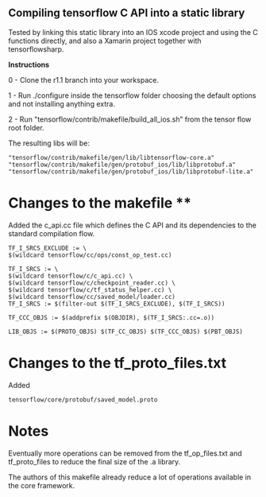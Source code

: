 ## Compiling tensorflow C API into a static library
Tested by linking this static library into an IOS xcode project and using the C functions directly, and also
a Xamarin project together with tensorflowsharp. 

**Instructions**

0 - Clone the r1.1 branch into your workspace.

1 - Run ./configure inside the tensorflow folder choosing the default options and not installing anything extra.

2 - Run "tensorflow/contrib/makefile/build_all_ios.sh” from the tensor flow root folder.

The resulting libs will be:
```
"tensorflow/contrib/makefile/gen/lib/libtensorflow-core.a"
"tensorflow/contrib/makefile/gen/protobuf_ios/lib/libprotobuf.a"
"tensorflow/contrib/makefile/gen/protobuf_ios/lib/libprotobuf-lite.a"
```

# Changes to the makefile ** 

Added the c_api.cc file which defines the C API and its dependencies to the standard compilation flow.

```
TF_I_SRCS_EXCLUDE := \
$(wildcard tensorflow/cc/ops/const_op_test.cc) 
```

```
TF_I_SRCS := \
$(wildcard tensorflow/c/c_api.cc) \
$(wildcard tensorflow/c/checkpoint_reader.cc) \
$(wildcard tensorflow/c/tf_status_helper.cc) \
$(wildcard tensorflow/cc/saved_model/loader.cc) 
TF_I_SRCS := $(filter-out $(TF_I_SRCS_EXCLUDE), $(TF_I_SRCS))
```

```
TF_CCC_OBJS := $(addprefix $(OBJDIR), $(TF_I_SRCS:.cc=.o))
```

```
LIB_OBJS := $(PROTO_OBJS) $(TF_CC_OBJS) $(TF_CCC_OBJS) $(PBT_OBJS)
```
# Changes to the tf_proto_files.txt
Added
```
tensorflow/core/protobuf/saved_model.proto
```
# Notes
Eventually more operations can be removed from the tf_op_files.txt and tf_proto_files to reduce the final size of the .a library. 

The authors of this makefile already reduce a lot of operations available in the core framework.